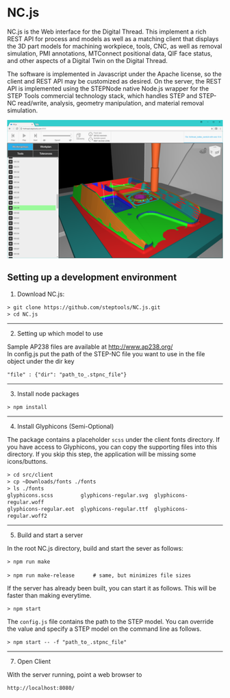 # NC.js

NC.js is the Web interface for the Digital Thread.  This implement a
rich REST API for process and models as well as a matching client that
displays the 3D part models for machining workpiece, tools, CNC, as
well as removal simulation, PMI annotations, MTConnect positional
data, QIF face status, and other aspects of a Digital Twin on the
Digital Thread.

The software is implemented in Javascript under the Apache license, so
the client and REST API may be customized as desired.  On the server,
the REST API is implemented using the STEPNode native Node.js wrapper
for the STEP Tools commercial technology stack, which handles STEP and
STEP-NC read/write, analysis, geometry manipulation, and material
removal simulation.

![Screenshot](docs/images/fishhead.png "NC.js Screenshot")


## Setting up a development environment

  1. Download NC.js:

  ```
  > git clone https://github.com/steptools/NC.js.git
  > cd NC.js
  ```

  ------------------------------------------------------------------------------
  2. Setting up which model to use
  
  Sample AP238 files are available at http://www.ap238.org/  
  In config.js put the path of the STEP-NC file you want to use in the file object
  under the dir key
 
  ```
  "file" : {"dir": "path_to_.stpnc_file"} 
  ```
  ------------------------------------------------------------------------------
  3. Install node packages

  ```
  > npm install
  ```

  ------------------------------------------------------------------------------
  4. Install Glyphicons (Semi-Optional)
  
  The package contains a placeholder `scss` under the client fonts directory.   If you have access to Glyphicons, you can copy the supporting files into this directory.   If you skip this step, the application will be missing some icons/buttons.

  ```
  > cd src/client
  > cp ~Downloads/fonts ./fonts
  > ls ./fonts
  glyphicons.scss         glyphicons-regular.svg  glyphicons-regular.woff
  glyphicons-regular.eot  glyphicons-regular.ttf  glyphicons-regular.woff2
  ```

 ------------------------------------------------------------------------------
  5. Build and start a server
  
  In the root NC.js directory, build and start the sever as follows:

  ```
  > npm run make
  
  > npm run make-release      # same, but minimizes file sizes
  ```
 
  If the server has already been built, you can start it as follows.  This will be faster than making everytime. 

  ```
  > npm start
  ```

  The `config.js` file contains the path to the STEP model.   You can override the value and specify a STEP model on the command line as follows. 
  
   ```
  > npm start -- -f "path_to_.stpnc_file"
  ```
  ------------------------------------------------------------------------------
  7. Open Client
  
  With the server running, point a web browser to
  
  ```
  http://localhost:8080/
  ```

